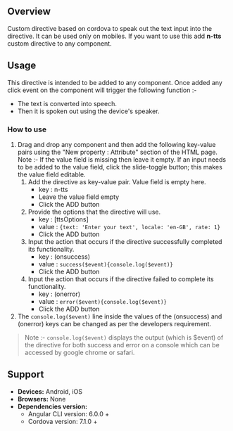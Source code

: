 ## Overview 
Custom directive based on cordova to speak out the text input into the directive. It can be used only on mobiles. If you want to use this add **n-tts** custom directive to any component.

## Usage
This directive is intended to be added to any component. Once added any click event on the component will trigger the following function :-
* The text is converted into speech.
* Then it is spoken out using the device's speaker.

### How to use   
1. Drag and drop any component and then add the following key-value pairs using the "New property : Attribute" section of the HTML page. Note :- If the value field is missing then leave it empty. If an input needs to be added to the value field, click the slide-toggle button; this makes the value field editable.
    1. Add the directive as key-value pair. Value field is empty here.
        - key : n-tts
        - Leave the value field empty
        - Click the ADD button
    2. Provide the options that the directive will use.
        - key : [ttsOptions] 
        - value : `{text: 'Enter your text', locale: 'en-GB', rate: 1}`
        - Click the ADD button
    3. Input the action that occurs if the directive successfully completed its functionality.
        - key : (onsuccess)  
        - value : `success($event){console.log($event)}`
        - Click the ADD button
    4. Input the action that occurs if the directive failed to complete its functionality.
        - key : (onerror)  
        - value : `error($event){console.log($event)}`
        - Click the ADD button
2. The `console.log($event)` line inside the values of the (onsuccess) and (onerror) keys can be changed as per the developers requirement. 
>Note :- `console.log($event)` displays the output (which is $event) of the directive for both success and error on a console which can be accessed by google chrome or safari.

## Support
- **Devices:** Android, iOS
- **Browsers:**  None
- **Dependencies version:** 
    - Angular CLI version: 6.0.0 + 
    - Cordova version: 7.1.0 +